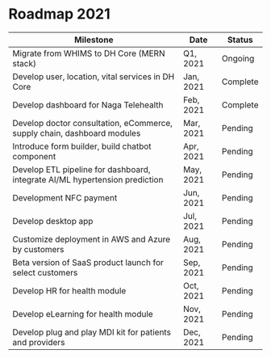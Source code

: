 # Roadmap 2021

| Milestone | Date | Status | 
| ----------- |  ----------- | ----------- | 
| Migrate from WHIMS to DH Core (MERN stack) | Q1, 2021 | Ongoing
| Develop user, location, vital services in DH Core | Jan, 2021 | Complete
| Develop dashboard for Naga Telehealth | Feb, 2021 | Complete
| Develop doctor consultation, eCommerce, supply chain, dashboard modules | Mar, 2021 | Pending
| Introduce form builder, build chatbot component | Apr, 2021 | Pending
| Develop ETL pipeline for dashboard, integrate AI/ML hypertension prediction | May, 2021 | Pending
| Development NFC payment | Jun, 2021 | Pending
| Develop desktop app | Jul, 2021 | Pending
| Customize deployment in AWS and Azure by customers | Aug, 2021 | Pending
| Beta version of SaaS product launch for select customers | Sep, 2021 | Pending
| Develop HR for health module | Oct, 2021 | Pending
| Develop eLearning for health module | Nov, 2021 | Pending
| Develop plug and play MDI kit for patients and providers | Dec, 2021 | Pending
